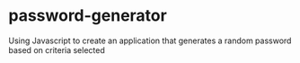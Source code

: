 # password-generator
Using Javascript to create an application that generates a random password based on criteria selected
